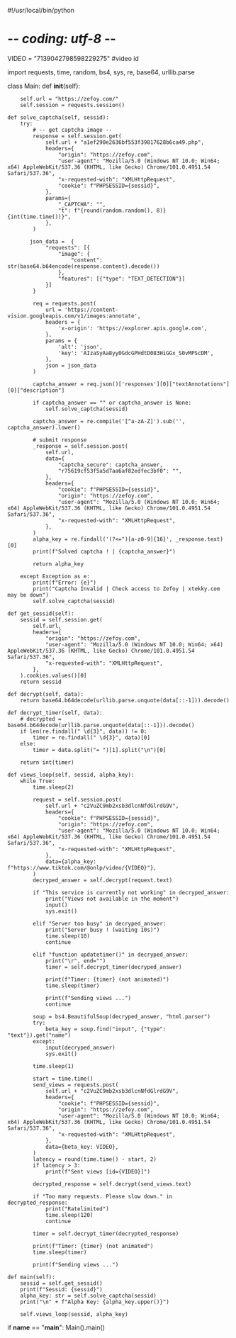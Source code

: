 
#!/usr/local/bin/python 
# -*- coding: utf-8 -*-

VIDEO = "7139042798598229275" #video id

import requests, time, random, bs4, sys, re, base64, urllib.parse


class Main:
    def __init__(self):

        self.url = "https://zefoy.com/"
        self.session = requests.session()

    def solve_captcha(self, sessid):
        try:
            # -- get captcha image --
            response = self.session.get(
                self.url + "a1ef290e2636bf553f39817628b6ca49.php",
                headers={
                    "origin": "https://zefoy.com",
                    "user-agent": "Mozilla/5.0 (Windows NT 10.0; Win64; x64) AppleWebKit/537.36 (KHTML, like Gecko) Chrome/101.0.4951.54 Safari/537.36",
                    "x-requested-with": "XMLHttpRequest",
                    "cookie": f"PHPSESSID={sessid}",
                },
                params={
                    "_CAPTCHA": "",
                    "t": f"{round(random.random(), 8)} {int(time.time())}",
                },
            )

           json_data =  {
                "requests": [{
                    "image": {
                        "content": str(base64.b64encode(response.content).decode())
                    },
                    "features": [{"type": "TEXT_DETECTION"}]
                }]
            }

            req = requests.post(
                url = 'https://content-vision.googleapis.com/v1/images:annotate',
                headers = {
                    'x-origin': 'https://explorer.apis.google.com',
                },
                params = {
                    'alt': 'json',
                    'key': 'AIzaSyAa8yy0GdcGPHdtD083HiGGx_S0vMPScDM',
                },
                json = json_data
            )

            captcha_answer = req.json()['responses'][0]["textAnnotations"][0]["description"]

            if captcha_answer == "" or captcha_answer is None:
                self.solve_captcha(sessid)
            
            captcha_answer = re.compile('[^a-zA-Z]').sub('', captcha_answer).lower()

            # submit response
            _response = self.session.post(
                self.url,
                data={
                    "captcha_secure": captcha_answer,
                    "r75619cf53f5a5d7aa6af82edfec3bf0": "",
                },
                headers={
                    "cookie": f"PHPSESSID={sessid}",
                    "origin": "https://zefoy.com",
                    "user-agent": "Mozilla/5.0 (Windows NT 10.0; Win64; x64) AppleWebKit/537.36 (KHTML, like Gecko) Chrome/101.0.4951.54 Safari/537.36",
                    "x-requested-with": "XMLHttpRequest",
                },
            )
            alpha_key = re.findall('(?<=")[a-z0-9]{16}', _response.text)[0]
            print(f"Solved captcha ! | {captcha_answer}")

            return alpha_key
        
        except Exception as e:
            print(f"Error: {e}")
            print("Captcha Invalid | Check access to Zefoy | xtekky.com may be down")
            self.solve_captcha(sessid)

    def get_sessid(self):
        sessid = self.session.get(
            self.url,
            headers={
                "origin": "https://zefoy.com",
                "user-agent": "Mozilla/5.0 (Windows NT 10.0; Win64; x64) AppleWebKit/537.36 (KHTML, like Gecko) Chrome/101.0.4951.54 Safari/537.36",
                "x-requested-with": "XMLHttpRequest",
            },
        ).cookies.values()[0]
        return sessid

    def decrypt(self, data):
        return base64.b64decode(urllib.parse.unquote(data[::-1])).decode()

    def decrypt_timer(self, data):
        # decrypted = base64.b64decode(urllib.parse.unquote(data[::-1])).decode()
        if len(re.findall(" \d{3}", data)) != 0:
            timer = re.findall(" \d{3}", data)[0]
        else:
            timer = data.split("= ")[1].split("\n")[0]

        return int(timer)

    def views_loop(self, sessid, alpha_key):
        while True:
            time.sleep(2)

            request = self.session.post(
                self.url + "c2VuZC9mb2xsb3dlcnNfdGlrdG9V",
                headers={
                    "cookie": f"PHPSESSID={sessid}",
                    "origin": "https://zefoy.com",
                    "user-agent": "Mozilla/5.0 (Windows NT 10.0; Win64; x64) AppleWebKit/537.36 (KHTML, like Gecko) Chrome/101.0.4951.54 Safari/537.36",
                    "x-requested-with": "XMLHttpRequest",
                },
                data={alpha_key: f"https://www.tiktok.com/@onlp/video/{VIDEO}"},
            )
            decryped_answer = self.decrypt(request.text)

            if "This service is currently not working" in decryped_answer:
                print("Views not available in the moment")
                input()
                sys.exit()

            elif "Server too busy" in decryped_answer:
                print("Server busy ! (waiting 10s)")
                time.sleep(10)
                continue

            elif "function updatetimer()" in decryped_answer:
                print("\r", end="")
                timer = self.decrypt_timer(decryped_answer)

                print(f"Timer: {timer} (not animated)")
                time.sleep(timer)

                print(f"Sending views ...")
                continue

            soup = bs4.BeautifulSoup(decryped_answer, "html.parser")
            try:
                beta_key = soup.find("input", {"type": "text"}).get("name")
            except:
                input(decryped_answer)
                sys.exit()

            time.sleep(1)

            start = time.time()
            send_views = requests.post(
                self.url + "c2VuZC9mb2xsb3dlcnNfdGlrdG9V",
                headers={
                    "cookie": f"PHPSESSID={sessid}",
                    "origin": "https://zefoy.com",
                    "user-agent": "Mozilla/5.0 (Windows NT 10.0; Win64; x64) AppleWebKit/537.36 (KHTML, like Gecko) Chrome/101.0.4951.54 Safari/537.36",
                    "x-requested-with": "XMLHttpRequest",
                },
                data={beta_key: VIDEO},
            )
            latency = round(time.time() - start, 2)
            if latency > 3:
                print(f"Sent views [id={VIDEO}]")

            decrypted_response = self.decrypt(send_views.text)

            if "Too many requests. Please slow down." in decrypted_response:
                print("Ratelimited")
                time.sleep(120)
                continue

            timer = self.decrypt_timer(decrypted_response)

            print(f"Timer: {timer} (not animated")
            time.sleep(timer)
            
            print(f"Sending views ...")

    def main(self):
        sessid = self.get_sessid()
        print(f"Sessid: {sessid}")
        alpha_key: str = self.solve_captcha(sessid)
        print("\n" + f"Alpha Key: {alpha_key.upper()}")

        self.views_loop(sessid, alpha_key)


if __name__ == "__main__":
    Main().main()

